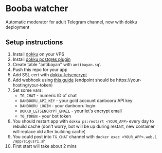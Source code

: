 # Booba watcher

Automatic moderator for adult Telegram channel, now with dokku deployment

## Setup instructions

1. Install [dokku](https://dokku.com/) on your VPS
2. Install [dokku postgres plugin](https://github.com/dokku/dokku-postgres)
3. Create table "antibayan" with `antibayan.sql`
4. Push this repo for your app
5. Add SSL cert with [dokku-letsencrypt](https://github.com/dokku/dokku-letsencrypt)
6. Add webhook using [this guide](https://stackoverflow.com/questions/42554548/how-to-set-telegram-bot-webhook)
(endpoint should be https://your-hosting/your-token)
7. Set some vars:
    - `TG_CHAT` - numeric ID of chat
    - `DANBOORU_API_KEY` - your gold account danbooru API key
    - `DANBOORU_LOGIN` - your danbooru login
    - `DOKKU_LETSENCRYPT_EMAIL` - your let's encrypt email
    - `TG_TOKEN` - your bot token
8. You should restart app with `dokku ps:restart <YOUR_APP>` every day to rebuild cache (don't worry, bot will be up during restart, new container will replace old after building cache)
9. You could post into `TG_CHAT` channel with `docker exec <YOUR_APP>.web.1 /app/sigusr1.sh`
10. First start will take about 2 mins
